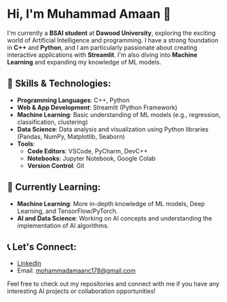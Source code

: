 # Hi, I'm Muhammad Amaan 👋
 
I'm currently a **BSAI student** at **Dawood University**, exploring the exciting world of Artificial Intelligence and programming. I have a strong foundation in **C++** and **Python**, and I am particularly passionate about creating interactive applications with **Streamlit**. I'm also diving into **Machine Learning** and expanding my knowledge of ML models.

## 🚀 Skills & Technologies:
- **Programming Languages**: C++, Python
- **Web & App Development**: Streamlit (Python Framework)
- **Machine Learning**: Basic understanding of ML models (e.g., regression, classification, clustering)
- **Data Science**: Data analysis and visualization using Python libraries (Pandas, NumPy, Matplotlib, Seaborn)
- **Tools**:
  - **Code Editors**: VSCode, PyCharm, DevC++
  - **Notebooks**: Jupyter Notebook, Google Colab
  - **Version Control**: Git

## 🌱 Currently Learning:
- **Machine Learning**: More in-depth knowledge of ML models, Deep Learning, and TensorFlow/PyTorch.
- **AI and Data Science**: Working on AI concepts and understanding the implementation of AI algorithms.

## 📞 Let's Connect:
- [LinkedIn](https://www.linkedin.com/in/muhammad-amaan-01303b2bb/)
- Email: [mohammadamaanc178@gmail.com](mailto:mohammadamaanc178@gmail.com)

Feel free to check out my repositories and connect with me if you have any interesting AI projects or collaboration opportunities!
